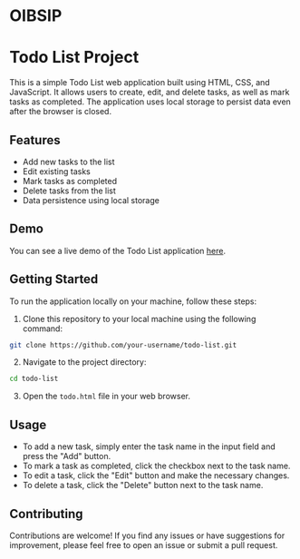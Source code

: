 # OIBSIP
# Todo List Project

This is a simple Todo List web application built using HTML, CSS, and JavaScript. It allows users to create, edit, and delete tasks, as well as mark tasks as completed. The application uses local storage to persist data even after the browser is closed.

## Features

- Add new tasks to the list
- Edit existing tasks
- Mark tasks as completed
- Delete tasks from the list
- Data persistence using local storage

## Demo

You can see a live demo of the Todo List application [here](https://to-do-list-using-js--vaibhavbp.repl.co/).

## Getting Started

To run the application locally on your machine, follow these steps:

1. Clone this repository to your local machine using the following command:

```bash
git clone https://github.com/your-username/todo-list.git
```

2. Navigate to the project directory:

```bash
cd todo-list
```

3. Open the `todo.html` file in your web browser.

## Usage

- To add a new task, simply enter the task name in the input field and press the "Add" button.
- To mark a task as completed, click the checkbox next to the task name.
- To edit a task, click the "Edit" button and make the necessary changes.
- To delete a task, click the "Delete" button next to the task name.

## Contributing

Contributions are welcome! If you find any issues or have suggestions for improvement, please feel free to open an issue or submit a pull request.



